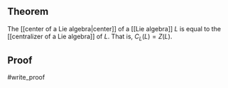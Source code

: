 ## Theorem
The [[center of a Lie algebra|center]] of a [[Lie algebra]] $L$ is equal to the [[centralizer of a Lie algebra]] of $L$. That is, $C_L(L) = Z(L)$. 
## Proof
#write_proof 
